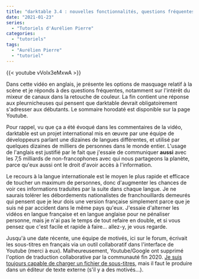 ```yaml
---
title: "darktable 3.4 : nouvelles fonctionnalités, questions fréquentes et coup de gueule"
date: "2021-01-23"
series:
  - "Tutoriels d'Aurélien Pierre"
categories: 
  - "tutoriels"
tags:
  - "Aurélien Pierre"
  - "tutoriel"
---
```


{{< youtube vVoIx3eMxwA >}}

Dans cette vidéo en anglais, je présente les options de masquage relatif à la scène et je réponds à des questions fréquentes, notamment sur l'intérêt du mixeur de canaux dans la retouche de couleur. La fin contient une réponse aux pleurnicheuses qui pensent que darktable devrait obligatoirement s'adresser aux débutants. Le sommaire horodaté est disponible sur la page Youtube.

Pour rappel, vu que ça a été évoqué dans les commentaires de la vidéo, darktable est un projet international mis en œuvre par une équipe de développeurs parlant une dizaines de langues différentes, et utilisé par quelques dizaines de milliers de personnes dans le monde entier. L'usage de l'anglais est justifié par le fait que j'essaie de communiquer **aussi** avec les 7,5 milliards de non-francophones avec qui nous partageons la planète, parce qu'eux aussi ont le droit d'avoir accès à l'information.

Le recours à la langue internationale est le moyen le plus rapide et efficace de toucher un maximum de personnes, donc d'augmenter les chances de voir ces informations traduites par la suite dans chaque langue. Je ne saurais tolérer les débordements nationalistes de franchouillards demeurés qui pensent que je leur dois une version française simplement parce que je suis né par accident dans le même pays qu'eux. J'essaie d'alterner les vidéos en langue française et en langue anglaise pour ne pénaliser personne, mais je n'ai pas le temps de tout refaire en double, et si vous pensez que c'est facile et rapide à faire… allez-y, je vous regarde.

Jusqu'à une date récente, une équipe de motivés, ici sur le forum, écrivait les sous-titres en français via un outil collaboratif dans l'interface de Youtube (merci à eux). Malheureusement, Youtube/Google ont supprimé l'option de traduction collaborative par la communauté fin 2020. [Je suis toujours capable de charger un fichier de sous-titres](https://support.google.com/youtube/answer/2734698#zippy=%2Cformats-de-fichiers-avanc%C3%A9s%2Cformats-de-fichiers-de-base), mais il faut le produire dans un éditeur de texte externe (s'il y a des motivés…).
